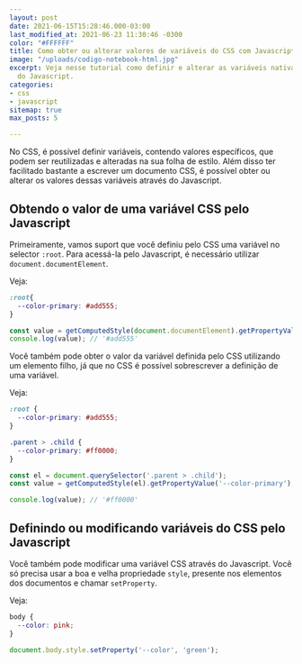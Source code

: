 ```yaml
---
layout: post
date: 2021-06-15T15:28:46.000-03:00
last_modified_at: 2021-06-23 11:30:46 -0300
color: "#FFFFFF"
title: Como obter ou alterar valores de variáveis do CSS com Javascript?
image: "/uploads/codigo-notebook-html.jpg"
excerpt: Veja nesse tutorial como definir e alterar as variáveis nativas do CSS através
  do Javascript.
categories:
- css
- javascript
sitemap: true
max_posts: 5

---
```

No CSS, é possível definir variáveis, contendo valores específicos, que podem ser reutilizadas e alteradas na sua folha de estilo. Além disso ter facilitado bastante a escrever um documento CSS, é possível obter ou alterar os valores dessas variáveis através do Javascript.

## Obtendo o valor de uma variável CSS pelo Javascript

Primeiramente, vamos suport que você definiu pelo CSS uma variável no selector `:root`. Para acessá-la pelo Javascript, é necessário utilizar `document.documentElement`.

Veja:

```css
:root{
  --color-primary: #add555;
}
```

```javascript
const value = getComputedStyle(document.documentElement).getPropertyValue('--color-primary'); 
console.log(value); // '#add555'
```

Você também pode obter o valor da variável definida pelo CSS utilizando um elemento filho, já que no CSS é possível sobrescrever a definição de uma variável.

Veja:

```css
:root {
  --color-primary: #add555;
}

.parent > .child {
  --color-primary: #ff0000;
}
```

```javascript
const el = document.querySelector('.parent > .child');
const value = getComputedStyle(el).getPropertyValue('--color-primary');

console.log(value); // '#ff0000'
```

## Definindo ou modificando variáveis do CSS pelo Javascript

Você também pode modificar uma variável CSS através do Javascript. Você só precisa usar a boa e velha propriedade `style`, presente nos elementos dos documentos e chamar `setProperty`.

Veja:

```css
body {
  --color: pink;
}
```

```javascript
document.body.style.setProperty('--color', 'green');
```